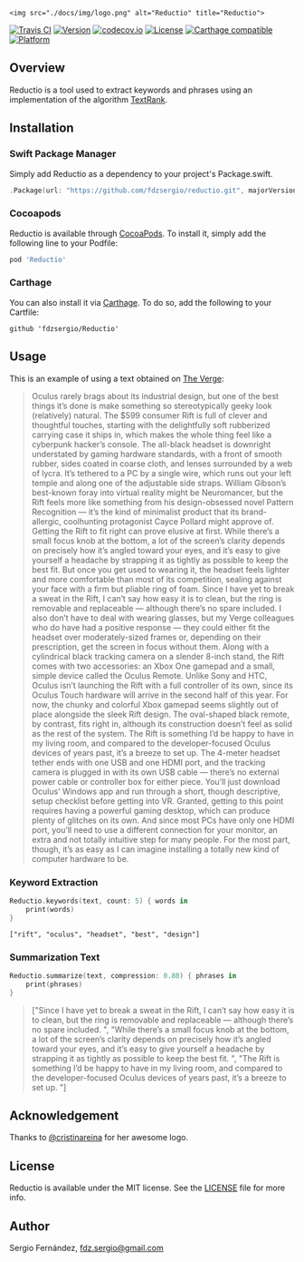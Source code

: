 <p align="center" >
  
	<img src="./docs/img/logo.png" alt="Reductio" title="Reductio">

</p>

[![Travis CI](https://travis-ci.org/fdzsergio/Reductio.svg?branch=master)](https://travis-ci.org/fdzsergio/Reductio)
[![Version](https://img.shields.io/cocoapods/v/Reductio.svg?style=flat)](http://cocoapods.org/pods/Reductio)
[![codecov.io](https://codecov.io/github/fdzsergio/SFFocusViewLayout/coverage.svg?branch=master)](https://codecov.io/github/fdzsergio/Reductio?branch=master)
[![License](https://img.shields.io/cocoapods/l/Reductio.svg?style=flat)](http://cocoapods.org/pods/Reductio)
[![Carthage compatible](https://img.shields.io/badge/Carthage-compatible-4BC51D.svg?style=flat)](https://github.com/Carthage/Carthage)
[![Platform](https://img.shields.io/cocoapods/p/SFFocusViewLayout.svg?style=flat)](http://cocoapods.org/pods/Reductio)

## Overview

Reductio is a tool used to extract keywords and phrases using an implementation of the algorithm [TextRank](https://web.eecs.umich.edu/~mihalcea/papers/mihalcea.emnlp04.pdf).

## Installation

### Swift Package Manager

Simply add Reductio as a dependency to your project's Package.swift.

```swift
.Package(url: "https://github.com/fdzsergio/reductio.git", majorVersion: 1)
```

### Cocoapods
Reductio is available through [CocoaPods](http://cocoapods.org). To install
it, simply add the following line to your Podfile:

```ruby
pod 'Reductio'
```
### Carthage

You can also install it via [Carthage](https://github.com/Carthage/Carthage). To do so, add the following to your Cartfile:

```terminal
github 'fdzsergio/Reductio'
```

## Usage

This is an example of using a text obtained on [The Verge](http://www.theverge.com/2016/3/28/11284590/oculus-rift-vr-review):

> Oculus rarely brags about its industrial design, but one of the best things it’s done is make something so stereotypically geeky look (relatively) natural. The $599 consumer Rift is full of clever and thoughtful touches, starting with the delightfully soft rubberized carrying case it ships in, which makes the whole thing feel like a cyberpunk hacker’s console. The all-black headset is downright understated by gaming hardware standards, with a front of smooth rubber, sides coated in coarse cloth, and lenses surrounded by a web of lycra. It’s tethered to a PC by a single wire, which runs out your left temple and along one of the adjustable side straps. William Gibson’s best-known foray into virtual reality might be Neuromancer, but the Rift feels more like something from his design-obsessed novel Pattern Recognition — it’s the kind of minimalist product that its brand-allergic, coolhunting protagonist Cayce Pollard might approve of. Getting the Rift to fit right can prove elusive at first. While there’s a small focus knob at the bottom, a lot of the screen’s clarity depends on precisely how it’s angled toward your eyes, and it’s easy to give yourself a headache by strapping it as tightly as possible to keep the best fit. But once you get used to wearing it, the headset feels lighter and more comfortable than most of its competition, sealing against your face with a firm but pliable ring of foam. Since I have yet to break a sweat in the Rift, I can’t say how easy it is to clean, but the ring is removable and replaceable — although there’s no spare included. I also don’t have to deal with wearing glasses, but my Verge colleagues who do have had a positive response — they could either fit the headset over moderately-sized frames or, depending on their prescription, get the screen in focus without them. Along with a cylindrical black tracking camera on a slender 8-inch stand, the Rift comes with  two accessories: an Xbox One gamepad and a small, simple device called the Oculus Remote. Unlike Sony and HTC, Oculus isn’t launching the Rift with a full controller of its own, since its Oculus Touch hardware will arrive in the second half of this year. For now, the chunky and colorful Xbox gamepad seems slightly out of place alongside the sleek Rift design. The oval-shaped black remote, by contrast, fits right in, although its construction doesn’t feel as solid as the rest of the system. The Rift is something I’d be happy to have in my living room, and compared to the developer-focused Oculus devices of years past, it’s a breeze to set up. The 4-meter headset tether ends with one USB and one HDMI port, and the tracking camera is plugged in with its own USB cable — there’s no external power cable or controller box for either piece. You’ll just download Oculus’ Windows app and run through a short, though descriptive, setup checklist before getting into VR. Granted, getting to this point requires having a powerful gaming desktop, which can produce plenty of glitches on its own. And since most PCs have only one HDMI port, you’ll need to use a different connection for your monitor, an extra and not totally intuitive step for many people. For the most part, though, it’s as easy as I can imagine installing a totally new kind of computer hardware to be.

### Keyword Extraction

```swift
Reductio.keywords(text, count: 5) { words in
    print(words)
}
```

`["rift", "oculus", "headset", "best", "design"]`

### Summarization Text
```swift
Reductio.summarize(text, compression: 0.80) { phrases in
    print(phrases)
}
```

> ["Since I have yet to break a sweat in the Rift, I can’t say how easy it is to clean, but the ring is removable and replaceable — although there’s no spare included. ", "While there’s a small focus knob at the bottom, a lot of the screen’s clarity depends on precisely how it’s angled toward your eyes, and it’s easy to give yourself a headache by strapping it as tightly as possible to keep the best fit. ", "The Rift is something I’d be happy to have in my living room, and compared to the developer-focused Oculus devices of years past, it’s a breeze to set up. "]

## Acknowledgement

Thanks to [@cristinareina](http://cristinareinadesign.com) for her awesome logo. 

## License

Reductio is available under the MIT license. See the [LICENSE](https://raw.githubusercontent.com/fdzsergio/Reductio/master/LICENSE) file for more info.

## Author

Sergio Fernández, fdz.sergio@gmail.com
